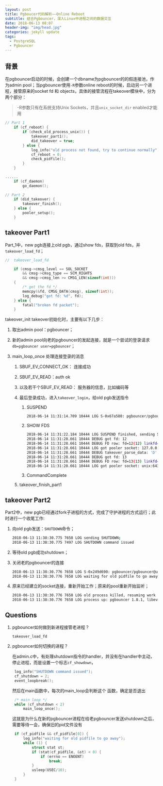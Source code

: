 ```yaml
---
layout: post
title: Pgboucer代码解析——Online Reboot
subtitle: 结合Pgbouncer，深入Linux中进程之间的数据交互
date: 2018-06-13 08:07
header-img: "img/head.jpg"
categories: jekyll update
tags:
  - PostgreSQL
  - Pgbouncer
---
```


## 背景

在pgbouncer启动的时候，会创建一个dbname为pgbouncer的的假连接池，作为admin pool；当pgbouncer使用`-R`参数online reboot的时候，启动另一个进程，接管原来的socket fd 和 objects，具体的接管流程在takeover模块中，分为两个部分：

> -R参数只有在系统支持Unix Sockets，并且`unix_socket_dir` enabled才能用

```c
// Part 1
	if (cf_reboot) {
		if (check_old_process_unix()) {
			takeover_part1();
			did_takeover = true;
		} else {
			log_info("old process not found, try to continue normally");
			cf_reboot = 0;
			check_pidfile();
		}
	}

......
    if (cf_daemon)
		go_daemon();
    
// Part 2
    if (did_takeover) {
		takeover_finish();
	} else {
		pooler_setup();
	}
```

## takeover Part1

Part_1中，new pgb连接上old pgb，通过show fds，获取到old fds，并`takeover_load_fd`；

```c
//	takeover_load_fd

	if (cmsg->cmsg_level == SOL_SOCKET
		&& cmsg->cmsg_type == SCM_RIGHTS
		&& cmsg->cmsg_len >= CMSG_LEN(sizeof(int)))
	{
		/* get the fd */
		memcpy(&fd, CMSG_DATA(cmsg), sizeof(int));
		log_debug("got fd: %d", fd);
	} else {
		fatal("broken fd packet");
	}
```

takeover_init takeover初始化时，主要有以下几步：

1. 取出admin pool：pgbouncer；

2. 新的admin pool向老的pgbouncer的发起连接，就是一个尝试的登录请求`db=pgbouncer user=pgbouncer`；

3. main_loop_once 处理连接登录的消息

   1. SBUF_EV_CONNECT_OK： 连接成功

   2. SBUF_EV_READ：auth ok

   3. 以及若干个SBUF_EV_READ： 服务器的信息，比如编码等

   4. 最后登录成功，进入`takeover_login`，给old pgb发送指令

      1. SUSPEND

         ```bash
         2018-06-14 11:31:14.709 10444 LOG S-0x67a580: pgbouncer/pgbouncer@unix:6432 Login OK, sending SUSPEND
         ```

      2. SHOW FDS

         ```bash
         2018-06-14 11:31:22.184 10444 LOG SUSPEND finished, sending SHOW FDS
         2018-06-14 11:31:28.661 10444 DEBUG got fd: 12
         2018-06-14 11:31:28.661 10444 DEBUG FD row: fd=12(12) linkfd=0 task=pooler user=NULL db=NULL enc=NULL
         2018-06-14 11:31:28.661 10444 LOG got pooler socket: 127.0.0.1:6432
         2018-06-14 11:31:28.661 10444 DEBUG takeover_parse_data: 'D'
         2018-06-14 11:31:28.661 10444 DEBUG got fd: 13
         2018-06-14 11:31:28.661 10444 DEBUG FD row: fd=13(13) linkfd=0 task=pooler user=NULL db=NULL enc=NULL
         2018-06-14 11:31:28.661 10444 LOG got pooler socket: unix:6432
         ```

      3. CommandComplete

   5. takeover_finish_part1

## takeover Part2

Part2中，new pgb已经通过fork子进程的方式，完成了守护进程的方式运行；此时进行一个收尾工作:

1. 向old pgb发送：`SHUTDOWN`命令；

   ```bash
   2018-06-13 11:38:30.775 7658 LOG sending SHUTDOWN;
   2018-06-13 11:38:30.775 7497 LOG SHUTDOWN command issued
   ```

2. 等待old pgb成功shutdown；

3. 关闭老的pgbouncer的连接

   ```bash
   2018-06-13 11:38:30.776 7658 LOG S-0x249d690: pgbouncer/pgbouncer@unix:6432 closing because: disko over (age=0)
   2018-06-13 11:38:30.776 7658 LOG waiting for old pidfile to go away
   ```

4. 原来已经建立的socket连接，重新开始工作；原来的pool重新开始监听；

   ```bash
   2018-06-13 11:38:30.776 7658 LOG old process killed, resuming work
   2018-06-13 11:38:30.776 7658 LOG process up: pgbouncer 1.8.1, libevent 2.0.21-stable (epoll), adns: c-ares 1.10.0, tls: OpenSSL 1.0.1e-fips 11 Feb 2013
   ```

## Questions

1. pgbouncer如何做到新进程接管老进程？

   `takeover_load_fd` 

2. pgbouncer如何切换的进程？

   在admin.c中，有处理shutdown指令的handler，并没有在handler中主动，停止进程，而是设置一个标志`cf_showdown`，

   ```c
   	log_info("SHUTDOWN command issued");
   	cf_shutdown = 2;
   	event_loopbreak();
   ```

   然后在main函数中，每次的main_loop会判断这个 函数，确定是否退出

   ```c
   	/* main loop */
   	while (cf_shutdown < 2)
   		main_loop_once();
   ```

   这就是为什么在新的pgbouncer进程在给老pgbouncer发送shutdown之后，需要等待一会，确保旧的pid文件没有

   ```c
   	if (cf_pidfile && cf_pidfile[0]) {
   		log_info("waiting for old pidfile to go away");
   		while (1) {
   			struct stat st;
   			if (stat(cf_pidfile, &st) < 0) {
   				if (errno == ENOENT)
   					break;
   			}
   			usleep(USEC/10);
   		}
   	}
   ```



